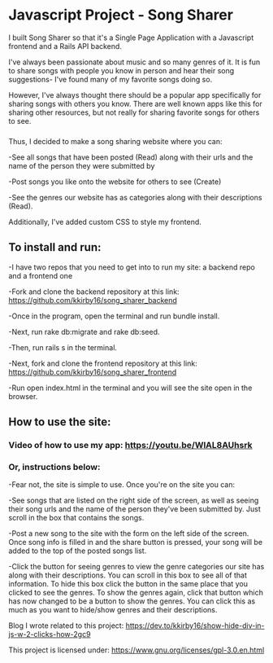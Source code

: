 # Javascript Project - Song Sharer

I built Song Sharer so that it's a Single Page Application with a Javascript frontend and a Rails API backend.

I've always been passionate about music and so many genres of it. It is fun to share songs with people you know in person and hear their song suggestions- I've found many of my favorite songs doing so.

However, I've always thought there should be a popular app specifically for sharing songs with others you know. There are well known apps like this for sharing other resources, but not really for sharing favorite songs for others to see.

###

Thus, I decided to make a song sharing website where you can:

-See all songs that have been posted (Read) along with their urls and the name of the person they were submitted by

-Post songs you like onto the website for others to see (Create)

-See the genres our website has as categories along with their descriptions (Read).

Additionally, I've added custom CSS to style my frontend.

## To install and run:

-I have two repos that you need to get into to run my site: a backend repo and a frontend one

-Fork and clone the backend repository at this link: https://github.com/kkirby16/song_sharer_backend

-Once in the program, open the terminal and run bundle install.

-Next, run rake db:migrate and rake db:seed.

-Then, run rails s in the terminal.

-Next, fork and clone the frontend repository at this link: https://github.com/kkirby16/song_sharer_frontend

-Run open index.html in the terminal and you will see the site open in the browser.

## How to use the site:

### Video of how to use my app: https://youtu.be/WlAL8AUhsrk

### Or, instructions below:

-Fear not, the site is simple to use. Once you're on the site you can:

-See songs that are listed on the right side of the screen, as well as seeing their song urls and the name of the person they've been submitted by. Just scroll in the box that contains the songs.

-Post a new song to the site with the form on the left side of the screen. Once song info is filled in and the share button is pressed, your song will be added to the top of the posted songs list.

-Click the button for seeing genres to view the genre categories our site has along with their descriptions. You can scroll in this box to see all of that information. To hide this box click the button in the same place that you clicked to see the genres. To show the genres again, click that button which has now changed to be a button to show the genres. You can click this as much as you want to hide/show genres and their descriptions.

Blog I wrote related to this project: https://dev.to/kkirby16/show-hide-div-in-js-w-2-clicks-how-2gc9

This project is licensed under: https://www.gnu.org/licenses/gpl-3.0.en.html
